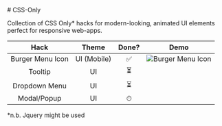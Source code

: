 # CSS-Only

Collection of CSS Only* hacks for modern-looking, animated UI elements perfect for responsive web-apps.


| Hack        | Theme           | Done?  | Demo |
| :-------------: |:-------------:| :-----:| :-----:|
| Burger Menu Icon  | UI (Mobile) | ✅ |  ![Burger Menu Icon](https://user-images.githubusercontent.com/39765499/50542479-11143080-0bb6-11e9-8e9d-454df8b3b4d0.gif)|
| Tooltip     | UI      |   ⏳ |       |
| Dropdown Menu |  UI     |    ⏳ |       |
| Modal/Popup | UI     |    ⏱ |       |



*n.b. Jquery might be used
